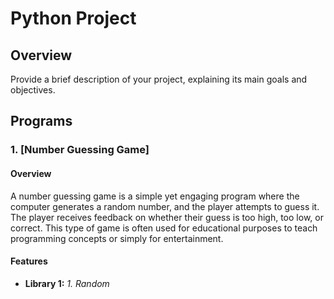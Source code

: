 # Python Project

## Overview

Provide a brief description of your project, explaining its main goals and objectives.

## Programs

### 1. [Number Guessing Game]

#### Overview

A number guessing game is a simple yet engaging program where the computer generates a random number, and the player attempts to guess it. The player receives feedback on whether their guess is too high, too low, or correct. This type of game is often used for educational purposes to teach programming concepts or simply for entertainment.

#### Features

- **Library 1:**
  _1. Random_
